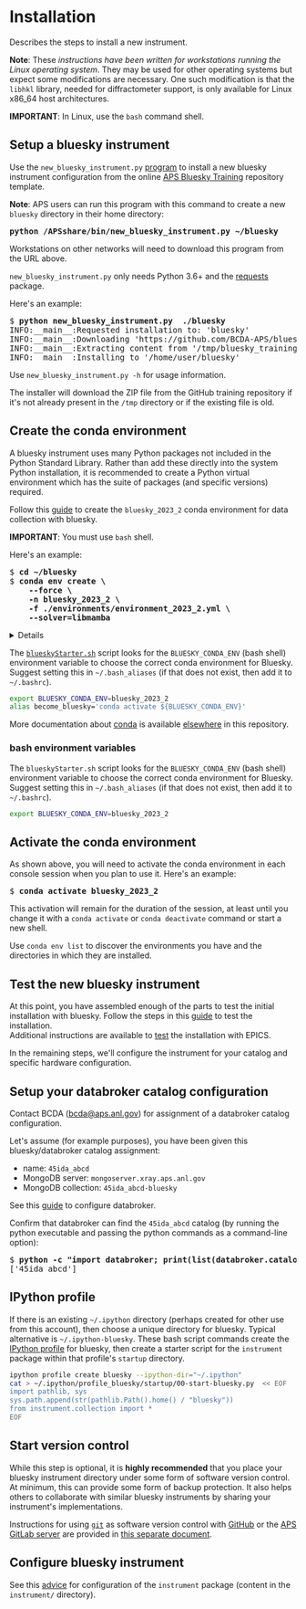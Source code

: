 # Installation

Describes the steps to install a new instrument.

**Note**:  These *instructions have been written for workstations running the
Linux operating system*.  They may be used for other operating systems but
expect some modifications are necessary.  One such modification is that the
`libhkl` library, needed for diffractometer support, is only available for Linux
x86_64 host architectures.

**IMPORTANT**: In Linux, use the `bash` command shell.

## Setup a bluesky instrument

Use the `new_bluesky_instrument.py`
[program](https://github.com/BCDA-APS/bluesky_training/blob/main/resources/new_bluesky_instrument.py)
to install a new bluesky instrument configuration from the online [APS Bluesky
Training](https://github.com/BCDA-APS/bluesky_training) repository template.

**Note**: APS users can run this program with this command to create a new
`bluesky` directory in their home directory:

<pre>
<b>python /APSshare/bin/new_bluesky_instrument.py ~/bluesky</b>
</pre>

Workstations on other networks will need to download this program from the URL
above.

`new_bluesky_instrument.py` only needs Python 3.6+ and the
[requests](https://docs.python-requests.org/en/latest/index.html) package.

Here's an example:

<pre>
$ <b>python new_bluesky_instrument.py  ./bluesky</b>
INFO:__main__:Requested installation to: 'bluesky'
INFO:__main__:Downloading 'https://github.com/BCDA-APS/bluesky_training/archive/refs/heads/main.zip'
INFO:__main__:Extracting content from '/tmp/bluesky_training-main.zip'
INFO:__main__:Installing to '/home/user/bluesky'
</pre>

Use `new_bluesky_instrument.py -h` for usage information.

The installer will download the ZIP file from the GitHub training repository if
it's not already present in the `/tmp` directory or if the existing file is old.

## Create the conda environment

A bluesky instrument uses many Python packages not included in the Python
Standard Library.  Rather than add these directly into the system Python
installation, it is recommended to create a Python virtual environment which has
the suite of packages (and specific versions) required.

Follow this [guide](./_conda_environment.md) to create the `bluesky_2023_2` conda
environment for data collection with bluesky.

**IMPORTANT**:  You must use `bash` shell.

Here's an example:

<pre>
$ <b>cd ~/bluesky</b>
$ <b>conda env create \
    --force \
    -n bluesky_2023_2 \
    -f ./environments/environment_2023_2.yml \
    --solver=libmamba</b>
</pre>

<details>

In the commands above, a long command has been split over several lines to make
it clearer to read and also to take less screen width. We could enter the
<code>conda env</code> command all one one line.  These commands work the same
as the one above.

<pre>
$ <b>cd ~/bluesky</b>
$ <b>conda env create --force -n bluesky_2023_2 -f ./environments/environment_2023_2.yml --solver=libmamba</b>
</pre>

</details>

The [`blueskyStarter.sh`](../instrument/_directory_layout.rst) script looks for the
`BLUESKY_CONDA_ENV` (bash shell) environment variable to choose the correct
conda environment for Bluesky.  Suggest setting this in `~/.bash_aliases` (if
that does not exist, then add it to `~/.bashrc`).

```bash
export BLUESKY_CONDA_ENV=bluesky_2023_2
alias become_bluesky='conda activate ${BLUESKY_CONDA_ENV}'
```

More documentation about [conda](../reference/_conda_base.md) is available
[elsewhere](../instrument/_conda_environment.md) in this repository.

### bash environment variables

The `blueskyStarter.sh` script looks for the `BLUESKY_CONDA_ENV` (bash shell)
environment variable to choose the correct conda environment for Bluesky.
Suggest setting this in `~/.bash_aliases` (if that does not exist, then add it
to `~/.bashrc`).

```bash
export BLUESKY_CONDA_ENV=bluesky_2023_2
```

## Activate the conda environment

As shown above, you will need to activate the conda environment in each console
session when you plan to use it.  Here's an example:

<pre>
$ <b>conda activate bluesky_2023_2</b>
</pre>

This activation will remain for the duration of the session, at least until you
change it with a `conda activate` or `conda deactivate` command or start a new
shell.

Use `conda env list` to discover the environments you have and the directories
in which they are installed.

## Test the new bluesky instrument

At this point, you have assembled enough of the parts to test the initial
installation with bluesky. Follow the steps in this
[guide](./_test_new_instrument.md) to test the installation.  
Additional instructions are available to
[test](./_testing.md) the installation with EPICS.

In the remaining steps, we'll configure the instrument for your catalog and
specific hardware configuration.

## Setup your databroker catalog configuration

Contact BCDA (bcda@aps.anl.gov) for assignment of a databroker catalog
configuration.

Let's assume (for example purposes), you have been given this bluesky/databroker
catalog assignment:

- name: `45ida_abcd`
- MongoDB server: `mongoserver.xray.aps.anl.gov`
- MongoDB collection: `45ida_abcd-bluesky`

See this [guide](./_configure_databroker.md) to configure databroker.

Confirm that databroker can find the `45ida_abcd` catalog (by running the python
executable and passing the python commands as a command-line option):

<pre>
$ <b>python -c "import databroker; print(list(databroker.catalog))"</b>
['45ida_abcd']
</pre>

## IPython profile

If there is an existing `~/.ipython` directory (perhaps created for other use
from this account), then choose a unique directory for bluesky.  Typical
alternative is `~/.ipython-bluesky`.  These bash script commands create the
[IPython profile](https://ipython.readthedocs.io/en/stable/config/intro.html)
for bluesky, then create a starter script for the `instrument` package within
that profile's `startup` directory.

```bash
ipython profile create bluesky --ipython-dir="~/.ipython"
cat > ~/.ipython/profile_bluesky/startup/00-start-bluesky.py  << EOF
import pathlib, sys
sys.path.append(str(pathlib.Path().home() / "bluesky"))
from instrument.collection import *
EOF
```

## Start version control

While this step is optional, it is **highly recommended** that you place your
bluesky instrument directory under some form of software version control.  At
minimum, this can provide some form of backup protection.  It also helps others
to collaborate with similar bluesky instruments by sharing your instrument's
implementations.

Instructions for using [`git`](https://git-scm.com/) as software version control
with [GitHub](https://github.com/) or the
[APS GitLab server](https://git.aps.anl.gov/) are provided in
[this separate document](../reference/_git-help.rst).

## Configure bluesky instrument

See this [advice](./_configure_bluesky_instrument.md) for configuration of the
`instrument` package (content in the `instrument/` directory).
